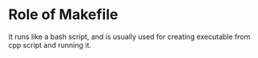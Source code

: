 # Role of Makefile 
It runs like a bash script, and is usually used for creating executable from cpp script and running it.